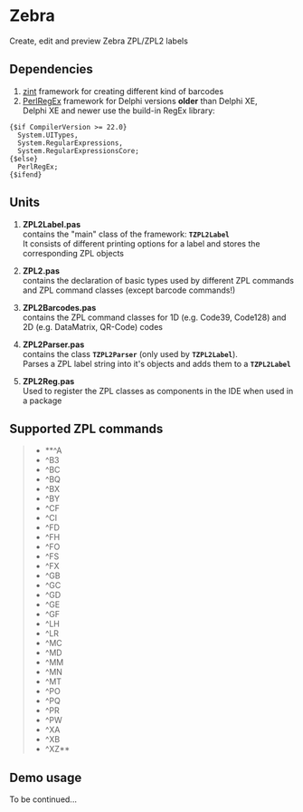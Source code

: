 # Zebra
Create, edit and preview Zebra ZPL/ZPL2 labels

## Dependencies

1. [zint](https://github.com/TheDelphiCoder/Zint-Barcode-Generator-for-Delphi) framework for creating different kind of barcodes
1. [PerlRegEx](https://github.com/TheDelphiCoder/PerlRegEx) framework for Delphi versions **older** than Delphi XE,  
Delphi XE and newer use the build-in RegEx library:

```
{$if CompilerVersion >= 22.0}
  System.UITypes,
  System.RegularExpressions,
  System.RegularExpressionsCore;
{$else}
  PerlRegEx;
{$ifend}
```

## Units

1. **ZPL2Label.pas**  
contains the "main" class of the framework: **``TZPL2Label``**  
It consists of different printing options for a label and stores the corresponding ZPL objects

1. **ZPL2.pas**  
contains the declaration of basic types used by different ZPL commands and ZPL command classes (except barcode commands!)

1. **ZPL2Barcodes.pas**  
contains the ZPL command classes for 1D (e.g. Code39, Code128) and 2D (e.g. DataMatrix, QR-Code) codes

1. **ZPL2Parser.pas**  
contains the class **``TZPL2Parser``** (only used by **``TZPL2Label``**).  
Parses a ZPL label string into it's objects and adds them to a **``TZPL2Label``**

1. **ZPL2Reg.pas**  
Used to register the ZPL classes as components in the IDE when used in a package

## Supported ZPL commands

> - **^A  
> - ^B3  
> - ^BC  
> - ^BQ  
> - ^BX  
> - ^BY  
> - ^CF  
> - ^CI  
> - ^FD  
> - ^FH  
> - ^FO  
> - ^FS  
> - ^FX  
> - ^GB  
> - ^GC  
> - ^GD  
> - ^GE  
> - ^GF  
> - ^LH  
> - ^LR  
> - ^MC  
> - ^MD  
> - ^MM  
> - ^MN  
> - ^MT  
> - ^PO  
> - ^PQ  
> - ^PR  
> - ^PW  
> - ^XA  
> - ^XB  
> - ^XZ**  
 
## Demo usage

To be continued...
